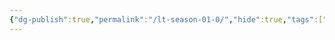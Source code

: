 ```yaml
---
{"dg-publish":true,"permalink":"/lt-season-01-0/","hide":true,"tags":["project/lt"],"noteIcon":""}
---
```


 